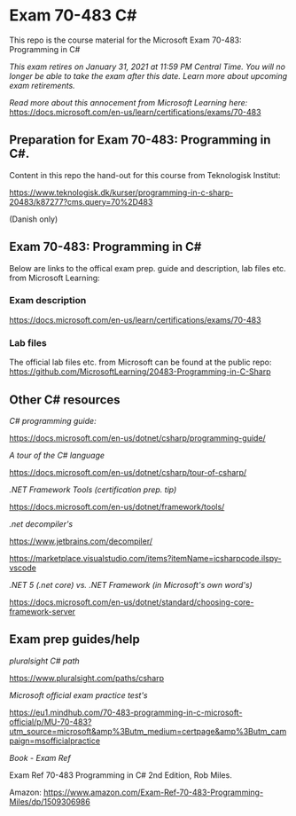 # Exam 70-483 C#
This repo is the course material for the Microsoft Exam 70-483: Programming in C#

*This exam retires on January 31, 2021 at 11:59 PM Central Time. You will no longer be able to take the exam after this date. Learn more about upcoming exam retirements.*

*Read more about this annocement from Microsoft Learning here:*
https://docs.microsoft.com/en-us/learn/certifications/exams/70-483

## Preparation for Exam 70-483: Programming in C#. 
Content in this repo the hand-out for this course from Teknologisk Institut: 

https://www.teknologisk.dk/kurser/programming-in-c-sharp-20483/k87277?cms.query=70%2D483 

(Danish only)

## Exam 70-483: Programming in C#
Below are links to the offical exam prep. guide and description, lab files etc. from Microsoft Learning:

### Exam description
https://docs.microsoft.com/en-us/learn/certifications/exams/70-483 

### Lab files
The official lab files etc. from Microsoft can be found at the public repo:
https://github.com/MicrosoftLearning/20483-Programming-in-C-Sharp 

## Other C# resources

*C# programming guide:*

https://docs.microsoft.com/en-us/dotnet/csharp/programming-guide/

*A tour of the C# language*

https://docs.microsoft.com/en-us/dotnet/csharp/tour-of-csharp/

*.NET Framework Tools (certification prep. tip)*

https://docs.microsoft.com/en-us/dotnet/framework/tools/

*.net decompiler's*

https://www.jetbrains.com/decompiler/

https://marketplace.visualstudio.com/items?itemName=icsharpcode.ilspy-vscode

*.NET 5 (.net core) vs. .NET Framework (in Microsoft's own word's)* 

https://docs.microsoft.com/en-us/dotnet/standard/choosing-core-framework-server


## Exam prep guides/help

*pluralsight C# path*

https://www.pluralsight.com/paths/csharp

*Microsoft official exam practice test's*

https://eu1.mindhub.com/70-483-programming-in-c-microsoft-official/p/MU-70-483?utm_source=microsoft&amp%3Butm_medium=certpage&amp%3Butm_campaign=msofficialpractice

*Book - Exam Ref*

Exam Ref 70-483 Programming in C# 2nd Edition, Rob Miles.

Amazon: https://www.amazon.com/Exam-Ref-70-483-Programming-Miles/dp/1509306986
